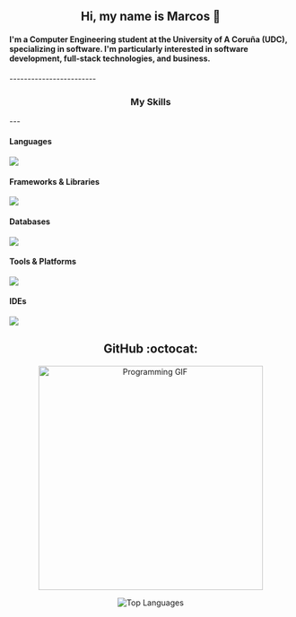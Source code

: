 <h2 style="text-align:center;">Hi, my name is Marcos 👋</h2>

<h4>I'm a Computer Engineering student at the University of A Coruña (UDC), specializing in software. I'm particularly interested in software development, full-stack technologies, and business.</h2>
------------------------

<h3 style="text-align:center;">My Skills</h3>
---

<!-- Languages -->
<h4>Languages</h4>
<p>
  <img src="https://skillicons.dev/icons?i=js,html,css,java,py,c,cs,ocaml,elixir&theme=light" />
</p>

<!-- Frameworks & Libraries -->
<h4>Frameworks & Libraries</h4>
<p>
  <img src="https://skillicons.dev/icons?i=react,nodejs,dotnet,vite&theme=light" />
</p>

<!-- Databases -->
<h4>Databases</h4>
<p>
  <img src="https://skillicons.dev/icons?i=mysql,postgres&theme=light" />
</p>

<!-- Tools & Platforms -->
<h4>Tools & Platforms</h4>
<p>
  <img src="https://skillicons.dev/icons?i=git,github,postman,figma,discord&theme=light" />
</p>

<!-- IDEs -->
<h4>IDEs</h4>
<p>
  <img src="https://skillicons.dev/icons?i=vscode,idea,clion&theme=light" />
</p>




<h2 align="center">GitHub :octocat:</h2>

<p align="center">
  <!-- GIF de programación -->
  <img src="https://media.giphy.com/media/qgQUggAC3Pfv687qPC/giphy.gif" width="400" alt="Programming GIF" />
</p>

<p align="center">
  <!-- Lenguajes más usados en gráfico de barras -->
  <img src="https://github-readme-stats.vercel.app/api/top-langs/?username=unsimpledev&layout=compact&theme=dark&hide_border=false&langs_count=8" alt="Top Languages" />
</p>


